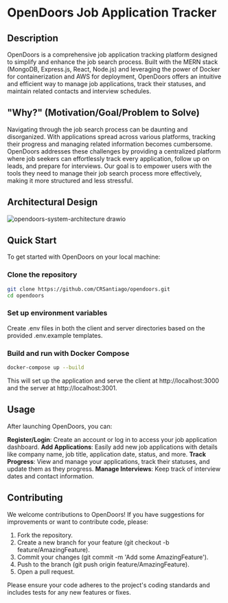 # OpenDoors Job Application Tracker
## Description
OpenDoors is a comprehensive job application tracking platform designed to simplify and enhance the job search process. Built with the MERN stack (MongoDB, Express.js, React, Node.js) and leveraging the power of Docker for containerization and AWS for deployment, OpenDoors offers an intuitive and efficient way to manage job applications, track their statuses, and maintain related contacts and interview schedules.

## "Why?" (Motivation/Goal/Problem to Solve)
Navigating through the job search process can be daunting and disorganized. With applications spread across various platforms, tracking their progress and managing related information becomes cumbersome. OpenDoors addresses these challenges by providing a centralized platform where job seekers can effortlessly track every application, follow up on leads, and prepare for interviews. Our goal is to empower users with the tools they need to manage their job search process more effectively, making it more structured and less stressful.

## Architectural Design
![opendoors-system-architecture drawio](https://github.com/CRSantiago/CRSantiago/assets/42612374/b28fc8ec-c9a1-4778-9f1c-58f44abeea50)

## Quick Start
To get started with OpenDoors on your local machine:

### Clone the repository

```bash
git clone https://github.com/CRSantiago/opendoors.git
cd opendoors
```
### Set up environment variables
Create .env files in both the client and server directories based on the provided .env.example templates.

### Build and run with Docker Compose

```bash
docker-compose up --build
```
This will set up the application and serve the client at http://localhost:3000 and the server at http://localhost:3001.

## Usage
After launching OpenDoors, you can:

**Register/Login**: Create an account or log in to access your job application dashboard.
**Add Applications**: Easily add new job applications with details like company name, job title, application date, status, and more.
**Track Progress**: View and manage your applications, track their statuses, and update them as they progress.
**Manage Interviews**: Keep track of interview dates and contact information.

## Contributing
We welcome contributions to OpenDoors! If you have suggestions for improvements or want to contribute code, please:
1. Fork the repository.
2. Create a new branch for your feature (git checkout -b feature/AmazingFeature).
3. Commit your changes (git commit -m 'Add some AmazingFeature').
4. Push to the branch (git push origin feature/AmazingFeature).
5. Open a pull request.
   
Please ensure your code adheres to the project's coding standards and includes tests for any new features or fixes.
